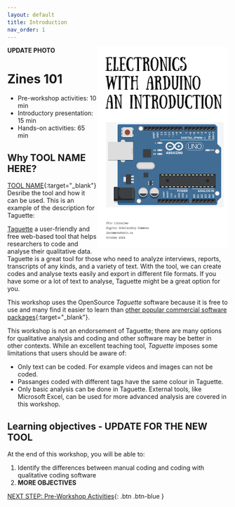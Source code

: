 ```yaml
---
layout: default
title: Introduction 
nav_order: 1
---
```

**UPDATE PHOTO**
<img src="images/zine-example.png" style="float:right;width:300px;border:2px" alt="Example Zine cover">

# Zines 101

- Pre-workshop activities: 10 min 
- Introductory presentation: 15 min
- Hands-on activities: 65 min

## Why TOOL NAME HERE? 

[TOOL NAME](https://TOOL-URL-HERE.org/){:target="_blank"} Desribe the tool and how it can be used. This is an example of the description for Taguette:

[Taguette](https://taguette.org/) a user-friendly and free web-based tool that helps researchers to code and analyse their qualitative data. Taguette is a great tool for those who need to analyze interviews, reports, transcripts of any kinds, and a variety of text. With the tool, we can create codes and analyse texts easily and export in different file formats. If you have some or a lot of text to analyse, Taguette might be a great option for you.

This workshop uses the OpenSource _Taguette_ software because it is free to use and many find it easier to learn than [other popular commercial software packages](https://en.wikipedia.org/wiki/Computer-assisted_qualitative_data_analysis_software){:target="_blank"}. 

This workshop is not an endorsement of Taguette; there are many options for qualitative analysis and coding and other software may be better in other contexts. While an excellent teaching tool, _Taguette_ imposes some limitations that users should be aware of:

- Only text can be coded. For example videos and images can not be coded.
- Passanges coded with different tags have the same colour in Taguette. 
- Only basic analysis can be done in Taguette. External tools, like Microsoft Excel, can be used for more advanced analysis are covered in this workshop.

## Learning objectives - UPDATE FOR THE NEW TOOL

At the end of this workshop, you will be able to:

1. Identify the differences between manual coding and coding with qualitative coding software
2. **MORE OBJECTIVES**
 
[NEXT STEP: Pre-Workshop Activities](pre-workshop.html){: .btn .btn-blue }
